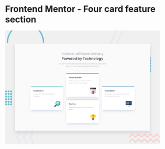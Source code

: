 # Frontend Mentor - Four card feature section

![Design preview for the Four card feature section coding challenge](./design/desktop-preview.jpg)

